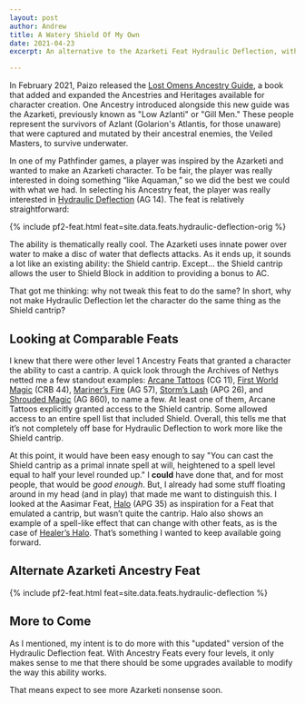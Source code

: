 ```yaml
---
layout: post
author: Andrew
title: A Watery Shield Of My Own
date: 2021-04-23
excerpt: An alternative to the Azarketi Feat Hydraulic Deflection, with the intention of giving it a bit more utility and making it more comparable to other, existing Ancestry Feats.

---
```


In February 2021, Paizo released the [Lost Omens Ancestry Guide](https://paizo.com/products/btq026k5?Pathfinder-Lost-Omens-Ancestry-Guide), a book that added and expanded the Ancestries and Heritages available for character creation. One Ancestry introduced alongside this new guide was the Azarketi, previously known as "Low Azlanti" or "Gill Men." These people represent the survivors of Azlant (Golarion's Atlantis, for those unaware) that were captured and mutated by their ancestral enemies, the Veiled Masters, to survive underwater.

In one of my Pathfinder games, a player was inspired by the Azarketi and wanted to make an Azarketi character. To be fair, the player was really interested in doing something “like Aquaman,” so we did the best we could with what we had. In selecting his Ancestry feat, the player was really interested in [<feat>Hydraulic Deflection</feat>](https://2e.aonprd.com/Feats.aspx?ID=2299) (AG 14). The feat is relatively straightforward:

<div class="pathfinder-back">
{% include pf2-feat.html feat=site.data.feats.hydraulic-deflection-orig %}
</div>

The ability is thematically really cool. The Azarketi uses innate power over water to make a disc of water that deflects attacks. As it ends up, it sounds a lot like an existing ability: the <spell>Shield</spell> cantrip. Except... the <spell>Shield</spell> cantrip allows the user to <action>Shield Block</action> in addition to providing a bonus to AC.

That got me thinking: why not tweak this feat to do the same? In short, why not make <feat>Hydraulic Deflection</feat> let the character do the same thing as the <spell>Shield</spell> cantrip?

## Looking at Comparable Feats

I knew that there were other level 1 Ancestry Feats that granted a character the ability to cast a cantrip. A quick look through the Archives of Nethys netted me a few standout examples: [<feat>Arcane Tattoos</feat>](https://2e.aonprd.com/Feats.aspx?ID=938) (CG 11), [<feat>First World Magic</feat>](https://2e.aonprd.com/Feats.aspx?ID=28) (CRB 44), [<feat>Mariner’s Fire</feat>](https://2e.aonprd.com/Feats.aspx?ID=2434) (AG 57), [<feat>Storm’s Lash</feat>](https://2e.aonprd.com/Feats.aspx?ID=1312) (APG 26), and [<feat>Shrouded Magic</feat>](https://2e.aonprd.com/Feats.aspx?ID=2503) (AG 860), to name a few. At least one of them, <feat>Arcane Tattoos</feat> explicitly granted access to the <spell>Shield</spell> cantrip. Some allowed access to an entire spell list that included <spell>Shield</spell>. Overall, this tells me that it’s not completely off base for <feat>Hydraulic Deflection</feat> to work more like the <spell>Shield</spell> cantrip.

At this point, it would have been easy enough to say "You can cast the <spell>Shield</spell> cantrip as a primal innate spell at will, heightened to a spell level equal to half your level rounded up." I **could** have done that, and for most people, that would be *good enough*. But, I already had some stuff floating around in my head (and in play) that made me want to distinguish this. I looked at the Aasimar Feat, [<feat>Halo</feat>](https://2e.aonprd.com/Feats.aspx?ID=1351) (APG 35) as inspiration for a Feat that emulated a cantrip, but wasn’t quite the cantrip. <feat>Halo</feat> also shows an example of a spell-like effect that can change with other feats, as is the case of [<feat>Healer’s Halo</feat>](https://2e.aonprd.com/Feats.aspx?ID=2287). That’s something I wanted to keep available going forward.

## Alternate Azarketi Ancestry Feat

<div class="pathfinder-back">
{% include pf2-feat.html feat=site.data.feats.hydraulic-deflection %}
</div>

## More to Come

As I mentioned, my intent is to do more with this "updated" version of the <feat>Hydraulic Deflection</feat> feat. With Ancestry Feats every four levels, it only makes sense to me that there should be some upgrades available to modify the way this ability works.

That means expect to see more Azarketi nonsense soon.
